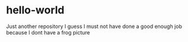 # hello-world
Just another repository
I guess I must not have done a good enough job because I dont have a frog picture
